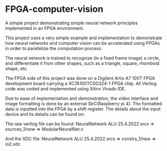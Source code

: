 # FPGA-computer-vision
A simple project demonstrating simple neural network principles implemented in an FPGA environment.

This project uses a very simple example and implementation to demonstrate how neural networks and computer vision can be accelerated using FPGAs in order to parallelize the computation process.

The neural network is trained to recognize (in a fixed frame image) a circle, and differentiate it from other shapes, such as a triangle, square, rhomboid shape, etc.

The FPGA side of this project was done on a Digilent Artix A7 100T FPGA development board carrying a XC7A100TCSG324-1 FPGA chip.
All Verilog code was coded and implemented using Xilinx Vivado IDE.

Due to ease of implementation and demonstration, the video interface and image formatting is done by an external SbC(Raspberry pi 4). The formatted data is inputted into the FPGA by a shift register. The details about the input device and its details can be found on: <Link pending>
  
The raw verilog file can be found: NeuralNetwork ALU 25.4.2022.srcs => sources_1/new => ModularNeuralNet.v
  
And the XDC file: NeuralNetwork ALU 25.4.2022.srcs => constrs_1/new => io2.xdc 
  
  
